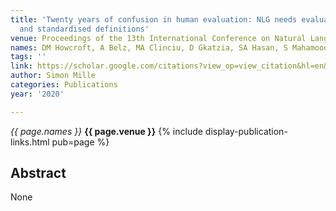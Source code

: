 ```yaml
---
title: 'Twenty years of confusion in human evaluation: NLG needs evaluation sheets
  and standardised definitions'
venue: Proceedings of the 13th International Conference on Natural Language …, 2020
names: DM Howcroft, A Belz, MA Clinciu, D Gkatzia, SA Hasan, S Mahamood, ...
tags: ''
link: https://scholar.google.com/citations?view_op=view_citation&hl=en&user=hg8-G68AAAAJ&citation_for_view=hg8-G68AAAAJ:O3NaXMp0MMsC
author: Simon Mille
categories: Publications
year: '2020'

---
```


*{{ page.names }}*
**{{ page.venue }}**
{% include display-publication-links.html pub=page %}
## Abstract

None